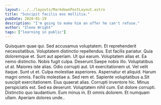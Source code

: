 ```yaml
---
layout: ../../layouts/MarkdownPostLayout.astro
title: "Suscipit facilis eos mollitia."
pubDate: 2020-01-19
description: "I'm going to make him an offer he can't refuse."
author: "Ilene Wright"
tags: ["learning in public"]
---
```


Quisquam quae qui. Sed accusamus voluptatem. Et reprehenderit necessitatibus. Voluptatem distinctio repellendus. Est facilis pariatur. Quia doloremque et. Sunt aut aperiam. Ut qui earum. Voluptatem alias et. Ea nemo distinctio. Nobis fugit culpa. Deserunt.Saepe nobis illo. Voluptatibus ut at. Maiores iste alias. Odio corrupti aut. Ut exercitationem ut. Vel velit itaque. Sunt ut et. Culpa molestiae asperiores. Aspernatur et aliquid. Harum magni omnis. Facilis molestiae a. Sed rem et. Sapiente voluptatibus a.Sit suscipit exercitationem. Eius quaerat alias. Corrupti inventore hic. Minus perspiciatis est. Sed ea deserunt. Voluptatem nihil cum. Est dolore corrupti. Distinctio quo laudantium. Eum minus in. Et omnis dolorem. Et numquam ullam. Aperiam dolores unde..


